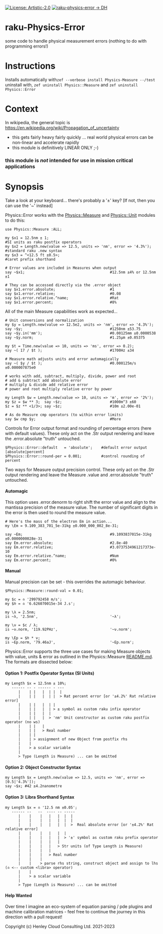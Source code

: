 [![License: Artistic-2.0](https://img.shields.io/badge/License-Artistic%202.0-0298c3.svg)](https://opensource.org/licenses/Artistic-2.0)
[![raku-physics-error -> DH](https://github.com/librasteve/raku-Physics-Error/actions/workflows/error-weekly.yaml/badge.svg)](https://github.com/librasteve/raku-Physics-Error/actions/workflows/error-weekly.yaml)

# raku-Physics-Error
some code to handle physical measurement errors (nothing to do with programming errors!)

# Instructions
Installs automatically with```zef --verbose install Physics-Measure --/test```
uninstall with, ```zef uninstall Physics::Measure``` and ```zef uninstall Physics::Error```

# Context
In wikipedia, the general topic is https://en.wikipedia.org/wiki/Propagation_of_uncertainty
- this gets fairly heavy fairly quickly ... real world physical errors can be non-linear and accelerate rapidly
- this module is definitively LINEAR ONLY ;-)
### this module is _not_ intended for use in mission critical applications

# Synopsis
Take a look at your keyboard... there's probably a '±' key? [If not, then you can use the '~' instead]

Physics::Error works with the [Physics::Measure](https://github.com/librasteve/raku-Physics-Measure) and [Physics::Unit](https://github.com/librasteve/raku-Physics-Unit) modules to do this:

```perl6
use Physics::Measure :ALL;

my $x1 = 12.5nm ± 1;                                                    #SI units as raku postfix operators
my $x2 = Length.new(value => 12.5, units => 'nm', error => '4.3%');     #standard raku .new syntax
my $x3 = ^<12.5 ft ±0.5>;                                               #caret prefix shorthand

# Error values are included in Measures when output
say ~$x1;                                       #12.5nm ±4% or 12.5nm ±1

# They can be accessed directly via the .error object
say $x1.error.absolute;                         #1
say $x1.error.relative;                         #0.08
say $x1.error.relative.^name;                   #Rat
say $x1.error.percent;                          #8%
```

All of the main Measure capabilities work as expected...

```perl6
# Unit conversions and normalization
my $y = Length.new(value => 12.5e2, units => 'nm', error => '4.3%');
say ~$y;                                        #1250nm ±53.75
say ~$y.in('mm');                               #0.00125mm ±0.0000538
say ~$y.norm;                                   #1.25μm ±0.05375

my $t = Time.new(value => 10, units => 'ms', error => 0.2);
say ~( 17 / $t );                               #1700Hz ±34

# Measure math adjusts units and error automagically
say ~( $y / $t );                               #0.000125m/s ±0.000007875e0

# works with add, subtract, multiply, divide, power and root
# add & subtract add absolute error
# multiply & divide add relative error
# power and root multiply relative error by power

my Length $w = Length.new(value => 10, units => 'm', error => '2%');
my $z = $w ** 3;  say ~$z;                      #1000m^3 ±60
$z = $z ** <1/3>; say ~$z;                      #10m ±2.00e-01

# As do Measure cmp operators (to within error limits)
say $w cmp $y;                                  #More
```

Controls for Error output format and rounding of percentage errors (here with default values). These only act on the .Str output rendering and leave the .error.absolute "truth" untouched.

```perl6
$Physics::Error::default   = 'absolute';    #default error output [absolute|percent]
$Physics::Error::round-per = 0.001;         #control rounding of percent
```
Two ways for Measure output precision control. These only act on the .Str output rendering and leave the Measure .value and .error.absolute "truth" untouched.

#### Automagic
This option uses .error.denorm to right shift the error value and align to the mantissa precision of the measure value. The number of significant digits in the error is then used to round the measure value.

```perl6
# Here's the mass of the electron Em in action...
my \Em = 9.109_383_701_5e-31kg ±0.000_000_002_8e-31;

say ~Em;                                        #9.1093837015e-31kg ±0.0000000028e-31
say Em.error.absolute;                          #2.8e-40
say Em.error.relative;                          #3.0737534961217373e-10
say Em.error.relative.^name;                    #Num
say Em.error.percent;                           #0%
```
#### Manual
Manual precision can be set - this overrides the automagic behaviour.
```perl6
$Physics::Measure::round-val = 0.01;

my $c = ♎️ '299792458 m/s';
my $ℎ = ♎️ '6.626070015e-34 J.s';

my \λ = 2.5nm; 
is ~λ, '2.5nm',									'~λ';

my \ν = $c / λ;  
is ~ν.norm, '119.92PHz',						'~ν.norm';

my \Ep = $ℎ * ν;  
is ~Ep.norm, '79.46aJ',						    '~Ep.norm';
```

Physics::Error supports the three use cases for making Measure objects with value, units & error as outlined in the Physics::Measure [README.md](https://github.com/librasteve/raku-Physics-Measure/blob/master/README.md). The formats are dissected below:

#### Option 1: Postfix Operator Syntax (SI Units)

```
my Length $x = 12.5nm ± 10%;
   ------ -- - ------ - ---
      |    | |   |  | |  |
      |    | |   |  | |  > Rat percent error [or '±4.2%' Rat relative error]
      |    | |   |  | |
      |    | |   |  | > ± symbol as custom raku infix operator
      |    | |   |  |
      |    | |   |  > 'nm' Unit constructor as custom raku postfix operator (no ws)
      |    | |   |
      |    | |   > Real number
      |    | |
      |    | > assignment of new Object from postfix rhs
      |    |
      |    > a scalar variable
      |
      > Type (Length is Measure) ... can be omitted
```
#### Option 2: Object Constructor Syntax

```
my Length $x = Length.new(value => 12.5, units => 'nm', error => [0.5|'4.3%']);
say ~$x; #42 ±4.2nanometre
```

#### Option 3: Libra Shorthand Syntax

```
my Length $x = ♎️ '12.5 nm ±0.05';
   ------ --   --  ---- -- -----
      |    |    |   |   |  |  |
      |    |    |   |   |  |  |
      |    |    |   |   |  |  >  Real absolute error [or '±4.2%' Rat relative error]
      |    |    |   |   |  |
      |    |    |   |   |  > '±' symbol as custom raku prefix operator
      |    |    |   |   |
      |    |    |   |   > Str units (of Type Length is Measure)
      |    |    |   |
      |    |    |   > Real number
      |    |    |
      |    |    > parse rhs string, construct object and assign to lhs (♎️ <-- custom <libra> operator)
      |    |
      |    > a scalar variable
      |
      > Type (Length is Measure) ... can be omitted
```

#### Help Wanted

Over time I imagine an eco-system of equation parsing / pde plugins and machine calibration matrices - feel free to continue the journey in this direction with a pull request!

Copyright (c) Henley Cloud Consulting Ltd. 2021-2023
